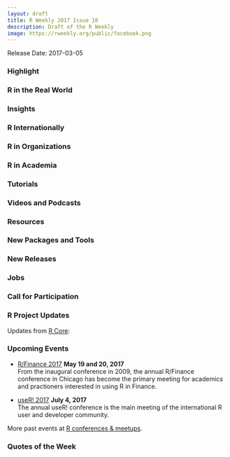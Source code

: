 ```yaml
---
layout: draft
title: R Weekly 2017 Issue 10
description: Draft of the R Weekly
image: https://rweekly.org/public/facebook.png
---
```


Release Date: 2017-03-05

### Highlight



### R in the Real World



### Insights




### R Internationally



### R in Organizations



### R in Academia



### Tutorials




### Videos and Podcasts



### Resources




### New Packages and Tools



### New Releases



### Jobs



### Call for Participation



### R Project Updates

Updates from [R Core](http://developer.r-project.org/blosxom.cgi/R-devel/NEWS):


### Upcoming Events

+ [R/Finance 2017](http://www.rinfinance.com/) **May 19 and 20, 2017**  <br />
From the inaugural conference in 2009, the annual R/Finance conference in Chicago has become the primary meeting for academics and practioners interested in using R in Finance. 

+ [useR! 2017](http://user2017.brussels/) **July 4, 2017** <br />
The annual useR! conference is the main meeting of the international R user and developer community.

More past events at [R conferences & meetups](https://conf.rweekly.org).

### Quotes of the Week
